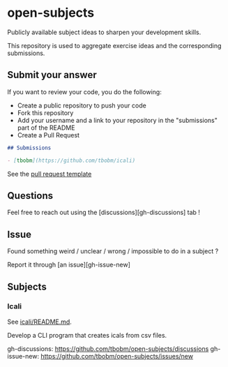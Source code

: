 # open-subjects

Publicly available subject ideas to sharpen your development skills.

This repository is used to aggregate exercise ideas and the corresponding submissions.

## Submit your answer

If you want to review your code, you do the following:
- Create a public repository to push your code
- Fork this repository
- Add your username and a link to your repository in the "submissions" part of the README
- Create a Pull Request

```markdown
## Submissions

- [tbobm](https://github.com/tbobm/icali)
```

See the [pull request template](./.github/pull_request_template.md)

## Questions

Feel free to reach out using the [discussions][gh-discussions] tab !

## Issue

Found something weird / unclear / wrong / impossible to do in a subject ?

Report it through [an issue][gh-issue-new]

## Subjects

### Icali

See [icali/README.md](./icali/README.md).

Develop a CLI program that creates icals from csv files.

gh-discussions: https://github.com/tbobm/open-subjects/discussions
gh-issue-new: https://github.com/tbobm/open-subjects/issues/new
